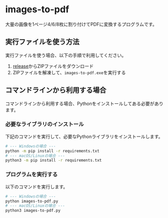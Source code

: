# images-to-pdf

大量の画像を1ページ4/6/8枚に割り付けてPDFに変換するプログラムです。

## 実行ファイルを使う方法

実行ファイルを使う場合、以下の手順で利用してください。

1. [release](https://github.com/kujirahand/images-to-pdf/releases)からZIPファイルをダウンロード
2. ZIPファイルを解凍して、`images-to-pdf.exe`を実行する

## コマンドラインから利用する場合

コマンドラインから利用する場合、Pythonをインストールしてある必要があります。

### 必要なライブラリのインストール

下記のコマンドを実行して、必要なPythonライブラリをインストールします。

```sh
# --- Windowsの場合 ---
python -m pip install -r requirements.txt
# --- macOS/Linuxの場合 ---
python3 -m pip install -r requirements.txt
```
### プログラムを実行する

以下のコマンドを実行します。

```sh
# --- Windowsの場合 ---
python images-to-pdf.py
# --- macOS/Linuxの場合 ---
python3 images-to-pdf.py
```
